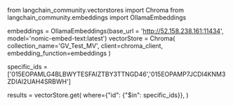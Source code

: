 from langchain_community.vectorstores import Chroma
from langchain_community.embeddings import OllamaEmbeddings

embeddings = OllamaEmbeddings(base_url = 'http://52.158.238.161:11434', model='nomic-embed-text:latest')
vectorStore = Chroma(
    collection_name='GV_Test_MV',
    client=chroma_client,
    embedding_function=embeddings
)


specific_ids = ['015EOPAMLG4BLBWYTESFAIZTBY3TTNGD46','015EOPAMP7JCDI4KNM3ZDIAI2UAH4SRBWH']

results = vectorStore.get(
    where={"id": {"$in": specific_ids}},
)
